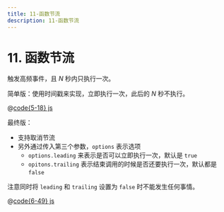 ```yaml
---
title: 11-函数节流
description: 11-函数节流
---
```


# 11. 函数节流

触发高频事件，且 $N$ 秒内只执行一次。

简单版：使用时间戳来实现，立即执行一次，此后的 $N$ 秒不执行。

@[code{5-18} js](./src/11-throttle-1.js)

最终版：

- 支持取消节流
- 另外通过传入第三个参数，`options` 表示选项
    - `options.leading` 来表示是否可以立即执行一次，默认是 `true`
    - `opitons.trailing` 表示结束调用的时候是否还要执行一次，默认都是 `false`

注意同时将 `leading` 和 `trailing` 设置为 `false` 时不能发生任何事情。

@[code{6-49} js](./src/11-throttle-2.js)
